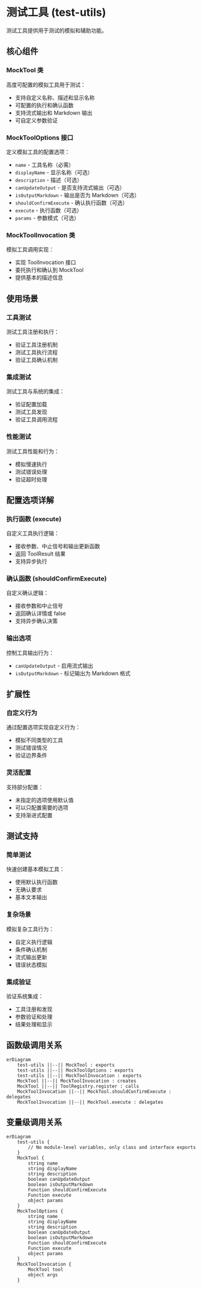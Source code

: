 # 测试工具 (test-utils)

测试工具提供用于测试的模拟和辅助功能。

## 核心组件

### MockTool 类
高度可配置的模拟工具用于测试：
- 支持自定义名称、描述和显示名称
- 可配置的执行和确认函数
- 支持流式输出和 Markdown 输出
- 可自定义参数验证

### MockToolOptions 接口
定义模拟工具的配置选项：
- `name` - 工具名称（必需）
- `displayName` - 显示名称（可选）
- `description` - 描述（可选）
- `canUpdateOutput` - 是否支持流式输出（可选）
- `isOutputMarkdown` - 输出是否为 Markdown（可选）
- `shouldConfirmExecute` - 确认执行函数（可选）
- `execute` - 执行函数（可选）
- `params` - 参数模式（可选）

### MockToolInvocation 类
模拟工具调用实现：
- 实现 ToolInvocation 接口
- 委托执行和确认到 MockTool
- 提供基本的描述信息

## 使用场景

### 工具测试
测试工具注册和执行：
- 验证工具注册机制
- 测试工具执行流程
- 验证工具确认机制

### 集成测试
测试工具与系统的集成：
- 验证配置加载
- 测试工具发现
- 验证工具调用流程

### 性能测试
测试工具性能和行为：
- 模拟慢速执行
- 测试错误处理
- 验证超时处理

## 配置选项详解

### 执行函数 (execute)
自定义工具执行逻辑：
- 接收参数、中止信号和输出更新函数
- 返回 ToolResult 结果
- 支持异步执行

### 确认函数 (shouldConfirmExecute)
自定义确认逻辑：
- 接收参数和中止信号
- 返回确认详情或 false
- 支持异步确认决策

### 输出选项
控制工具输出行为：
- `canUpdateOutput` - 启用流式输出
- `isOutputMarkdown` - 标记输出为 Markdown 格式

## 扩展性

### 自定义行为
通过配置选项实现自定义行为：
- 模拟不同类型的工具
- 测试错误情况
- 验证边界条件

### 灵活配置
支持部分配置：
- 未指定的选项使用默认值
- 可以只配置需要的选项
- 支持渐进式配置

## 测试支持

### 简单测试
快速创建基本模拟工具：
- 使用默认执行函数
- 无确认要求
- 基本文本输出

### 复杂场景
模拟复杂工具行为：
- 自定义执行逻辑
- 条件确认机制
- 流式输出更新
- 错误状态模拟

### 集成验证
验证系统集成：
- 工具注册和发现
- 参数验证和处理
- 结果处理和显示

## 函数级调用关系

```mermaid
erDiagram
    test-utils ||--|| MockTool : exports
    test-utils ||--|| MockToolOptions : exports
    test-utils ||--|| MockToolInvocation : exports
    MockTool ||--|| MockToolInvocation : creates
    MockTool ||--|| ToolRegistry.register : calls
    MockToolInvocation ||--|| MockTool.shouldConfirmExecute : delegates
    MockToolInvocation ||--|| MockTool.execute : delegates
```

## 变量级调用关系

```mermaid
erDiagram
    test-utils {
        // No module-level variables, only class and interface exports
    }
    MockTool {
        string name
        string displayName
        string description
        boolean canUpdateOutput
        boolean isOutputMarkdown
        Function shouldConfirmExecute
        Function execute
        object params
    }
    MockToolOptions {
        string name
        string displayName
        string description
        boolean canUpdateOutput
        boolean isOutputMarkdown
        Function shouldConfirmExecute
        Function execute
        object params
    }
    MockToolInvocation {
        MockTool tool
        object args
    }
```